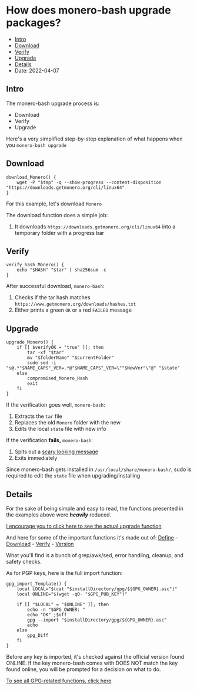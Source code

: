 # How does monero-bash upgrade packages?
* [Intro](#Intro)
* [Download](#Download)
* [Verify](#Verify)
* [Upgrade](#Upgrade)
* [Details](#Details)
* Date: 2022-04-07

## Intro
The monero-bash upgrade process is:
* Download
* Verify
* Upgrade

Here's a very simplified step-by-step explanation of what happens when you `monero-bash upgrade`

## Download
```
download_Monero() {
    wget -P "$tmp" -q --show-progress --content-disposition "https://downloads.getmonero.org/cli/linux64"
}
```
For this example, let's download `Monero`

The download function does a simple job:
1. It downloads `https://downloads.getmonero.org/cli/linux64` into a temporary folder with a progress bar

## Verify
```
verify_hash_Monero() {
	echo "$HASH" "$tar" | sha256sum -c
}
```
After successful download, `monero-bash`:
1. Checks if the tar hash matches `https://www.getmonero.org/downloads/hashes.txt`
2. Either prints a green `OK` or a red `FAILED` message

## Upgrade
```
upgrade_Monero() {
	if [[ $verifyOK = "true" ]]; then
		tar -xf "$tar"
		mv "$folderName" "$currentFolder"
		sudo sed -i "s@.*"$NAME_CAPS"_VER=.*@"$NAME_CAPS"_VER=\""$NewVer"\"@" "$state"
	else
		compromised_Monero_Hash
		exit
	fi
}
```
If the verification goes well, `monero-bash`:
1. Extracts the `tar` file
2. Replaces the old `Monero` folder with the new
3. Edits the local `state` file with new info

If the verification **fails,** `monero-bash`:
1. Spits out a [scary looking message](https://github.com/hinto-janaiyo/monero-bash/blob/main/src/func/compromised.sh)
2. Exits immediately

Since monero-bash gets installed in `/usr/local/share/monero-bash/`, sudo is required to edit the `state` file when upgrading/installing

## Details
For the sake of being simple and easy to read, the functions presented in the examples above were ***heavily*** reduced.

[I encourage you to click here to see the actual upgrade function](https://github.com/hinto-janaiyo/monero-bash/blob/main/src/func/upgrade.sh)

And here for some of the important functions it's made out of:  [Define](https://github.com/hinto-janaiyo/monero-bash/blob/main/src/func/define.sh)  -  [Download](https://github.com/hinto-janaiyo/monero-bash/blob/main/src/func/download.sh) -  [Verify](https://github.com/hinto-janaiyo/monero-bash/blob/main/src/func/verify.sh) - [Version](https://github.com/hinto-janaiyo/monero-bash/blob/main/src/func/version.sh)

What you'll find is a bunch of grep/awk/sed, error handling, cleanup, and safety checks.

As for PGP keys, here is the full import function:
```
gpg_import_Template() {
	local LOCAL="$(cat "$installDirectory/gpg/${GPG_OWNER}.asc")"
	local ONLINE="$(wget -qO- "$GPG_PUB_KEY")"

	if [[ "$LOCAL" = "$ONLINE" ]]; then
		echo -n "$GPG_OWNER: "
		echo "OK" ;$off
		gpg --import "$installDirectory/gpg/${GPG_OWNER}.asc"
		echo
	else
		gpg_Diff
	fi
}
```
Before any key is imported, it's checked against the official version found ONLINE. If the key monero-bash comes with DOES NOT match the key found online, you will be prompted for a decision on what to do.

[To see all GPG-related functions, click here](https://github.com/hinto-janaiyo/monero-bash/blob/main/src/func/gpg.sh)
